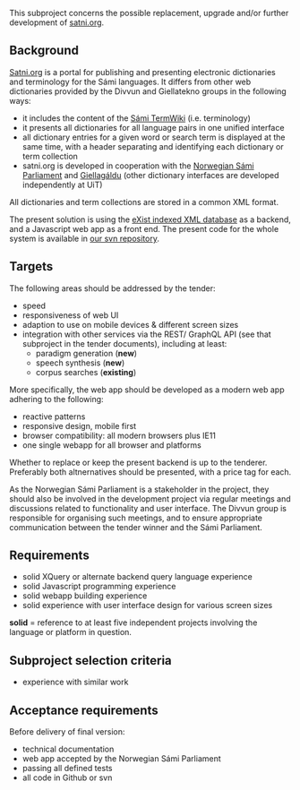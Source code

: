 This subproject concerns the possible replacement, upgrade and/or further development of [satni.org](http://satni.org/).

## Background

[Satni.org](http://satni.org/) is a portal for publishing and presenting electronic dictionaries and terminology for the Sámi languages. It differs from other web dictionaries provided by the Divvun and Giellatekno groups in the following ways:

* it includes the content of the [Sámi TermWiki](https://satni.uit.no/termwiki) (i.e. terminology)
* it presents all dictionaries for all language pairs in one unified interface
* all dictionary entries for a given word or search term is displayed at the same time, with a header separating and identifying each dictionary or term collection
* satni.org is developed in cooperation with the [Norwegian Sámi Parliament](https://samediggi.no/) and [Giellagáldu](http://www.giella.org/) (other dictionary interfaces are developed independently at UiT)

All dictionaries and term collections are stored in a common XML format.

The present solution is using the [eXist indexed XML database](http://exist-db.org/) as a backend, and a Javascript web app as a front end. The present code for the whole system is available in [our svn repository](https://gtsvn.uit.no/langtech/trunk/apps/risten2/).

## Targets

The following areas should be addressed by the tender:

* speed
* responsiveness of web UI
* adaption to use on mobile devices & different screen sizes
* integration with other services via the REST/ GraphQL API (see that subproject in the tender documents), including at least:
    * paradigm generation (**new**)
    * speech synthesis (**new**)
    * corpus searches (**existing**)

More specifically, the web app should be developed as a modern web app adhering to the following:

* reactive patterns
* responsive design, mobile first
* browser compatibility: all modern browsers plus IE11
* one single webapp for all browser and platforms

Whether to replace or keep the present backend is up to the tenderer. Preferably both altnernatives should be presented, with a price tag for each.

As the Norwegian Sámi Parliament is a stakeholder in the project, they should also be involved in the development project via regular meetings and discussions related to functionality and user interface. The Divvun group is responsible for organising such meetings, and to ensure appropriate communication between the tender winner and the Sámi Parliament.

## Requirements

* solid XQuery or alternate backend query language experience
* solid Javascript programming experience
* solid webapp building experience
* solid experience with user interface design for various screen sizes

**solid** = reference to at least five independent projects involving the language or platform in question.

## Subproject selection criteria

* experience with similar work

## Acceptance requirements

Before delivery of final version:

* technical documentation
* web app accepted by the Norwegian Sámi Parliament
* passing all defined tests
* all code in Github or svn

